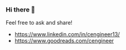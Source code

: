 ### Hi there 👋

Feel free to ask and share!

<!--
**Cengineer00/Cengineer00** is a ✨ _special_ ✨ repository because its `README.md` (this file) appears on your GitHub profile.-->

<!-- 🔭 I’m currently working on ... 
- 🌱 I’m currently learning **Computer Vision**
- 👯 I’m looking to collaborate on ... 
- 🤔 I’m looking for help with ...
- 💬 Ask me about ...
- 📫 How to reach me: ...
- 😄 Pronouns: ...
- ⚡ Fun fact: ... -->

- https://www.linkedin.com/in/cengineer13/
- https://www.goodreads.com/cengineer
